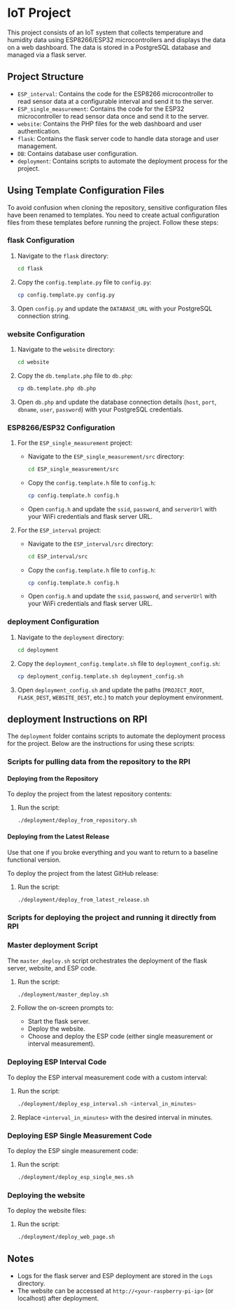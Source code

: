 # IoT Project

This project consists of an IoT system that collects temperature and humidity data using ESP8266/ESP32 microcontrollers and displays the data on a web dashboard. The data is stored in a PostgreSQL database and managed via a flask server.

## Project Structure

- `ESP_interval`: Contains the code for the ESP8266 microcontroller to read sensor data at a configurable interval and send it to the server.
- `ESP_single_measurement`: Contains the code for the ESP32 microcontroller to read sensor data once and send it to the server.
- `website`: Contains the PHP files for the web dashboard and user authentication.
- `flask`: Contains the flask server code to handle data storage and user management.
- `DB`: Contains database user configuration.
- `deployment`: Contains scripts to automate the deployment process for the project.

## Using Template Configuration Files

To avoid confusion when cloning the repository, sensitive configuration files have been renamed to templates. You need to create actual configuration files from these templates before running the project. Follow these steps:

### flask Configuration

1. Navigate to the `flask` directory:
    ```sh
    cd flask
    ```

2. Copy the `config.template.py` file to `config.py`:
    ```sh
    cp config.template.py config.py
    ```

3. Open `config.py` and update the `DATABASE_URL` with your PostgreSQL connection string.

### website Configuration

1. Navigate to the `website` directory:
    ```sh
    cd website
    ```

2. Copy the `db.template.php` file to `db.php`:
    ```sh
    cp db.template.php db.php
    ```

3. Open `db.php` and update the database connection details (`host`, `port`, `dbname`, `user`, `password`) with your PostgreSQL credentials.

### ESP8266/ESP32 Configuration

1. For the `ESP_single_measurement` project:
    - Navigate to the `ESP_single_measurement/src` directory:
        ```sh
        cd ESP_single_measurement/src
        ```
    - Copy the `config.template.h` file to `config.h`:
        ```sh
        cp config.template.h config.h
        ```
    - Open `config.h` and update the `ssid`, `password`, and `serverUrl` with your WiFi credentials and flask server URL.

2. For the `ESP_interval` project:
    - Navigate to the `ESP_interval/src` directory:
        ```sh
        cd ESP_interval/src
        ```
    - Copy the `config.template.h` file to `config.h`:
        ```sh
        cp config.template.h config.h
        ```
    - Open `config.h` and update the `ssid`, `password`, and `serverUrl` with your WiFi credentials and flask server URL.

### deployment Configuration

1. Navigate to the `deployment` directory:
    ```sh
    cd deployment
    ```

2. Copy the `deployment_config.template.sh` file to `deployment_config.sh`:
    ```sh
    cp deployment_config.template.sh deployment_config.sh
    ```

3. Open `deployment_config.sh` and update the paths (`PROJECT_ROOT`, `FLASK_DEST`, `WEBSITE_DEST`, etc.) to match your deployment environment.

## deployment Instructions on RPI

The `deployment` folder contains scripts to automate the deployment process for the project. Below are the instructions for using these scripts:

### Scripts for pulling data from the repository to the RPI

#### Deploying from the Repository

To deploy the project from the latest repository contents:
1. Run the script:
    ```sh
    ./deployment/deploy_from_repository.sh
    ```

#### Deploying from the Latest Release
Use that one if you broke everything and you want to return to a baseline functional version.

To deploy the project from the latest GitHub release:
1. Run the script:
    ```sh
    ./deployment/deploy_from_latest_release.sh
    ```

### Scripts for deploying the project and running it directly from RPI

### Master deployment Script

The `master_deploy.sh` script orchestrates the deployment of the flask server, website, and ESP code.

1. Run the script:
    ```sh
    ./deployment/master_deploy.sh
    ```

2. Follow the on-screen prompts to:
   - Start the flask server.
   - Deploy the website.
   - Choose and deploy the ESP code (either single measurement or interval measurement).

### Deploying ESP Interval Code

To deploy the ESP interval measurement code with a custom interval:
1. Run the script:
    ```sh
    ./deployment/deploy_esp_interval.sh <interval_in_minutes>
    ```
2. Replace `<interval_in_minutes>` with the desired interval in minutes.

### Deploying ESP Single Measurement Code

To deploy the ESP single measurement code:
1. Run the script:
    ```sh
    ./deployment/deploy_esp_single_mes.sh
    ```

### Deploying the website

To deploy the website files:
1. Run the script:
    ```sh
    ./deployment/deploy_web_page.sh
    ```

## Notes

- Logs for the flask server and ESP deployment are stored in the `Logs` directory.
- The website can be accessed at `http://<your-raspberry-pi-ip>` (or localhost) after deployment.
